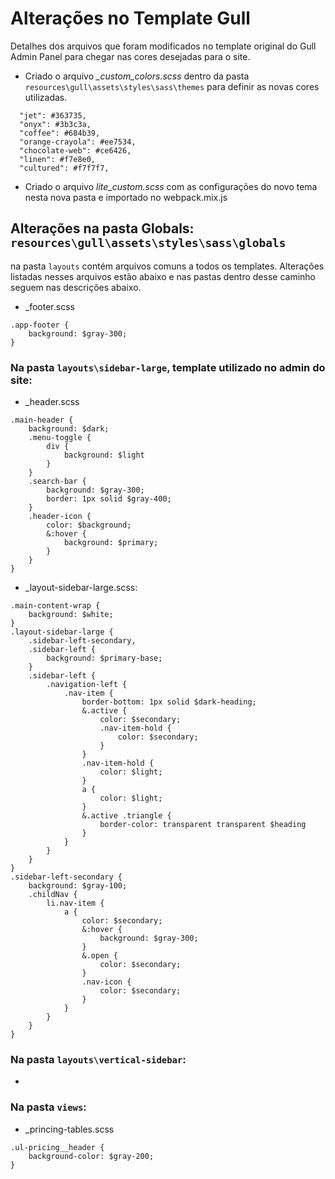 # Alterações no Template Gull

Detalhes dos arquivos que foram modificados no template original do Gull Admin Panel para chegar nas cores desejadas para o site.

- Criado o arquivo *_custom_colors.scss* dentro da pasta ``resources\gull\assets\styles\sass\themes`` para definir as novas cores utilizadas.
````
  "jet": #363735,
  "onyx": #3b3c3a,
  "coffee": #684b39,
  "orange-crayola": #ee7534,
  "chocolate-web": #ce6426,
  "linen": #f7e8e0,
  "cultured": #f7f7f7,
````
- Criado o arquivo *lite_custom.scss* com as configurações do novo tema nesta nova pasta e importado no webpack.mix.js

## Alterações na pasta Globals: ``resources\gull\assets\styles\sass\globals``

na pasta ``layouts`` contém arquivos comuns a todos os templates. Alterações listadas nesses arquivos estão abaixo e nas pastas dentro desse caminho seguem nas descrições abaixo.
- _footer.scss
````
.app-footer {
    background: $gray-300;
}
````

### Na pasta ``layouts\sidebar-large``, template utilizado no admin do site:

- _header.scss
````
.main-header {
    background: $dark;
    .menu-toggle {
        div {
            background: $light
        }
    }
    .search-bar {
        background: $gray-300;
        border: 1px solid $gray-400;
    }
    .header-icon {
        color: $background;
        &:hover {
            background: $primary;
        }
    }
}
````

- _layout-sidebar-large.scss:
````
.main-content-wrap {
    background: $white;
}
.layout-sidebar-large {
    .sidebar-left-secondary,
    .sidebar-left {
        background: $primary-base;
    }
    .sidebar-left {
        .navigation-left {
            .nav-item {
                border-bottom: 1px solid $dark-heading;
                &.active {
                    color: $secondary;
                    .nav-item-hold {
                        color: $secondary;
                    }
                }
                .nav-item-hold {
                    color: $light;
                }
                a {
                    color: $light;
                }
                &.active .triangle {
                    border-color: transparent transparent $heading
                }
            }
        }
    }
}
.sidebar-left-secondary {
    background: $gray-100;
    .childNav {
        li.nav-item {
            a {
                color: $secondary;
                &:hover {
                    background: $gray-300;
                }
                &.open {
                    color: $secondary;
                }
                .nav-icon {
                    color: $secondary;
                }
            }
        }
    }
}
````

### Na pasta ``layouts\vertical-sidebar``:

- 

### Na pasta ``views``:

- _princing-tables.scss
````
.ul-pricing__header {
    background-color: $gray-200;
}
````